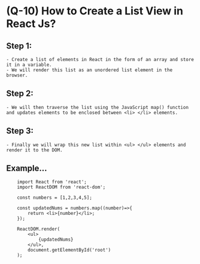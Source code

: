 # (Q-10) How to Create a List View in React Js?

## Step 1:
    - Create a list of elements in React in the form of an array and store it in a variable.
    - We will render this list as an unordered list element in the browser.

## Step 2:
    - We will then traverse the list using the JavaScript map() function and updates elements to be enclosed between <li> </li> elements. 

## Step 3:
    - Finally we will wrap this new list within <ul> </ul> elements and render it to the DOM.

## Example...
        import React from 'react';
        import ReactDOM from 'react-dom';

        const numbers = [1,2,3,4,5];

        const updatedNums = numbers.map((number)=>{
            return <li>{number}</li>;
        });

        ReactDOM.render(
            <ul>
                {updatedNums}
            </ul>,
            document.getElementById('root')
        );
